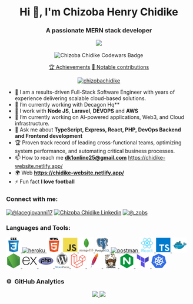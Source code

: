 <h1 align="center">Hi 👋, I'm Chizoba Henry Chidike</h1>
<h3 align="center">A passionate MERN stack developer</h3>

<p align="center">
<img src="https://readme-typing-svg.herokuapp.com/?lines=Hi+👋,+I'm+Chizoba;A+MERN+stack+developer;with+Experience;building+unique+softwares;that+solves+problems;I+am+skilled+in+TypeScript;Javascript+,Node+JS+,Express;GraphQl+,React+,NextJS;MongoDB+,Postgres+,MsSQL;Oracle+,GCP+,AWS+,Docker;Kubernates+,VMware+,MCP;HTML/CSS+,PHP;and+many+others&font=Fira%20Code&center=true&width=380&height=50">
</p>

 <p align="center">
<img src=https://www.codewars.com/users/lacegiovanni17/badges/large alt="Chizoba Chidike Codewars Badge">
</p>

<p align="center">
  <tr>
    <th><a href="https://palindrome-checker-by-henry.netlify.app">🏆 Achievements</a></th>
    <th><a href="https://starwars-api-henry.netlify.app/">🎩 Notable contributions</a></th>
  </tr>
 </p>
 
 <p align="center"> <a href="https://github.com/lacegiovanni17/github-profile-trophy"><img src="https://github-profile-trophy.vercel.app/?username=lacegiovanni17" alt="chizobachidike" /></a> </p>

- 🚀 I am a results-driven Full-Stack Software Engineer with years of experience delivering scalable cloud-based solutions.
- 🔭 I’m currently working with Decagon Hq**
- 🌱 I work with **Node JS**, **Laravel**, **DEVOPS** and **AWS**
- 🔭 I’m currently working on AI-powered applications, Web3, and Cloud infrastructure.
- 💬 Ask me about **TypeScript, Express, React, PHP, DevOps Backend and Frontend development**
- 🏆 Proven track record of leading cross-functional teams, optimizing system performance, and automating critical business processes.
- 📫 How to reach me **dk1online25@gmail.com**   https://chidike-website.netlify.app/
- 🌍 Web **https://chidike-website.netlify.app/**
- ⚡ Fun fact **I love football**
<h3 align="left">Connect with me:</h3>
<p align="left">
<a href="https://twitter.com/ChidikeC" target="blank"><img align="center" src="https://raw.githubusercontent.com/rahuldkjain/github-profile-readme-generator/master/src/images/icons/Social/twitter.svg" alt="@lacegiovanni17" height="30" width="40" /></a>
<a href="https://www.linkedin.com/in/chidike-chizoba-25628a40/" target="blank"><img align="center" src="https://raw.githubusercontent.com/rahuldkjain/github-profile-readme-generator/master/src/images/icons/Social/linked-in-alt.svg" alt="Chizoba Chidike Linkedin" height="30" width="40" /></a>
<a href="https://www.instagram.com/dk_senpai7/" target="blank"><img align="center" src="https://raw.githubusercontent.com/rahuldkjain/github-profile-readme-generator/master/src/images/icons/Social/instagram.svg" alt="@_zobs" height="30" width="40" /></a>
</p>
<h3 align="left">Languages and Tools:</h3>
<p align="left"> <a href="https://www.w3schools.com/css/" target="_blank" rel="noreferrer"> <img src="https://raw.githubusercontent.com/devicons/devicon/master/icons/css3/css3-original-wordmark.svg" alt="css3" width="40" height="40"/> </a> <a href="https://heroku.com" target="_blank" rel="noreferrer"> <img src="https://www.vectorlogo.zone/logos/heroku/heroku-icon.svg" alt="heroku" width="40" height="40"/> </a> <a href="https://www.w3.org/html/" target="_blank" rel="noreferrer"> <img src="https://raw.githubusercontent.com/devicons/devicon/master/icons/html5/html5-original-wordmark.svg" alt="html5" width="40" height="40"/> </a> <a href="https://developer.mozilla.org/en-US/docs/Web/JavaScript" target="_blank" rel="noreferrer"> <img src="https://raw.githubusercontent.com/devicons/devicon/master/icons/javascript/javascript-original.svg" alt="javascript" width="40" height="40"/> </a> <a href="https://www.mongodb.com/" target="_blank" rel="noreferrer"> <img src="https://raw.githubusercontent.com/devicons/devicon/master/icons/mongodb/mongodb-original-wordmark.svg" alt="mongodb" width="40" height="40"/> </a> <a href="https://www.postgresql.org" target="_blank" rel="noreferrer"> <img src="https://raw.githubusercontent.com/devicons/devicon/master/icons/postgresql/postgresql-original-wordmark.svg" alt="postgresql" width="40" height="40"/> </a> <a href="https://postman.com" target="_blank" rel="noreferrer"> <img src="https://www.vectorlogo.zone/logos/getpostman/getpostman-icon.svg" alt="postman" width="40" height="40"/> </a> <a href="https://reactjs.org/" target="_blank" rel="noreferrer"> <img src="https://raw.githubusercontent.com/devicons/devicon/master/icons/react/react-original-wordmark.svg" alt="react" width="40" height="40"/> </a> 
<a href="https://www.typescriptlang.org/" target="_blank" rel="noreferrer"> <img src="https://raw.githubusercontent.com/devicons/devicon/master/icons/typescript/typescript-original.svg" alt="typescript" width="40" height="40"/> </a> 
<a href="https://github.com/" target="_blank" rel="noreferrer"> <img src="https://raw.githubusercontent.com/devicons/devicon/master/icons/docker/docker-original.svg" alt="docker" width="40" height="40"/> </a>
<a href="https://nodejs.org/en/" target="_blank" rel="noreferrer"> <img src="https://raw.githubusercontent.com/devicons/devicon/master/icons/nodejs/nodejs-original.svg" alt="nodejs" width="40" height="40"/> </a>
<a href="https://expressjs.com/" target="_blank" rel="noreferrer"> <img src="https://raw.githubusercontent.com/devicons/devicon/master/icons/express/express-original.svg" alt="Express Js" width="40" height="40"/> </a>
<a href="https://www.php.net/" target="_blank" rel="noreferrer"> <img src="https://raw.githubusercontent.com/devicons/devicon/master/icons/php/php-original.svg" alt="PHP" width="40" height="40"/> </a>
<a href="https://www.php.net/" target="_blank" rel="noreferrer"> <img src="https://raw.githubusercontent.com/devicons/devicon/master/icons/wordpress/wordpress-original.svg" alt="PHP" width="40" height="40"/> </a>
<a href="https://www.laravel.com" target="_blank" rel="noreferrer"> <img src="https://raw.githubusercontent.com/devicons/devicon/master/icons/laravel/laravel-original.svg" alt="Laravel" width="40" height="40"/> </a>
<a href="https://www.apache.org" target="_blank" rel="noreferrer"> <img src="https://raw.githubusercontent.com/devicons/devicon/master/icons/apache/apache-original.svg" alt="Apache" width="40" height="40"/> </a>
<a href="https://www.getcomposer.org" target="_blank" rel="noreferrer"> <img src="https://raw.githubusercontent.com/devicons/devicon/master/icons/composer/composer-original.svg" alt="Composer" width="40" height="40"/> </a>
<a href="https://www.nginx.org" target="_blank" rel="noreferrer"> <img src="https://raw.githubusercontent.com/devicons/devicon/master/icons/nginx/nginx-original.svg" alt="Nginx" width="40" height="40"/> </a>
<a href="https://www.terraform.io" target="_blank" rel="noreferrer"> <img src="https://raw.githubusercontent.com/devicons/devicon/master/icons/terraform/terraform-original.svg" alt="Terraform" width="40" height="40"/> </a>
<a href="https://www.kubernetes.io" target="_blank" rel="noreferrer"> <img src="https://raw.githubusercontent.com/devicons/devicon/master/icons/kubernetes/kubernetes-original.svg" alt="Kubernetes" width="40" height="40"/> </a>
</p>



### ⚙️ &nbsp;GitHub Analytics

<p align="center">
<a href="https://github.com/lacegiovanni17">
<img height="180em" src="https://github-readme-stats-eight-theta.vercel.app/api?username=lacegiovanni17&show_icons=true&theme=algolia&include_all_commits=true&count_private=true"/>
<img height="180em" src="https://github-readme-stats-eight-theta.vercel.app/api/top-langs/?username=lacegiovanni17&layout=compact&langs_count=8&theme=algolia"/>
</a>
</p>

